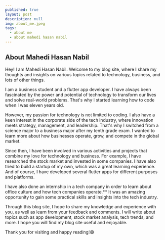 ```yaml
---
published: true
layout: post
description: null
img: about_me.jpeg
tags:
  - about me
  - about mahedi hasan nabil
---
```

## About Mahedi Hasan Nabil
Hey! I am Mahedi Hasan Nabil. Welcome to my blog site, where I share my thoughts and insights on various topics related to technology, business, and lots of other things.

I am a business student and a flutter app developer. I have always been fascinated by the power and potential of technology to transform our lives and solve real-world problems. That's why I started learning how to code when I was eleven years old.

However, my passion for technology is not limited to coding. I also have a keen interest in the corporate side of the tech industry, where innovation meets strategy, management, and leadership. That's why I switched from a science major to a business major after my tenth grade exam. I wanted to learn more about how businesses operate, grow, and compete in the global market.

Since then, I have been involved in various activities and projects that combine my love for technology and business. For example, I have researched the stock market and invested in some companies. I have also tried to build a startup of my own, which was a great learning experience. And of course, I have developed several flutter apps for different purposes and platforms.

I have also done an internship in a tech company in order to learn about office culture and how tech companies operate.** It was an amazing opportunity to gain some practical skills and insights into the tech industry.

Through this blog site, I hope to share my knowledge and experience with you, as well as learn from your feedback and comments. I will write about topics such as app development, stock market analysis, tech trends, and more. I hope you will find my blog site useful and enjoyable.

Thank you for visiting and happy reading!😄
